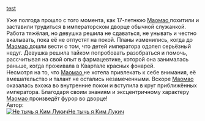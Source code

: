 [test](link)

<div class="block">
    <div class="description-current">
        <div class="text" itemprop="description">
            <div class="b-text_with_paragraphs">
                Уже полгода прошло с того момента, как 17-летнюю
                <a
                    href="https://shikimori.one/characters/155904-maomao"
                    class="b-link bubbled-processed"
                    data-tooltip_url="https://shikimori.one/characters/155904-maomao/tooltip"
                    data-attrs='{"id":155904,"type":"character","name":"Maomao","russian":"Маомао"}'
                >
                    Маомао
                </a>
                похитили и заставили трудиться в императорском дворце обычной служанкой. Работа тяжёлая, но девушка решила не сдаваться, не унывать и честно вкалывать, пока её не отпустят на покой. Планы изменились, когда до
                <a
                    href="https://shikimori.one/characters/155904-maomao"
                    class="b-link bubbled-processed"
                    data-tooltip_url="https://shikimori.one/characters/155904-maomao/tooltip"
                    data-attrs='{"id":155904,"type":"character","name":"Maomao","russian":"Маомао"}'
                >
                    Маомао
                </a>
                дошли вести о том, что детей императора одолел серьёзный недуг. Девушка решила тайком попробовать разобраться и помочь, рассчитывая на свой опыт в фармацевтике, которой она занималась раньше, когда проживала в Квартале
                красных фонарей.<br />
                Несмотря на то, что
                <a
                    href="https://shikimori.one/characters/155904-maomao"
                    class="b-link bubbled-processed"
                    data-tooltip_url="https://shikimori.one/characters/155904-maomao/tooltip"
                    data-attrs='{"id":155904,"type":"character","name":"Maomao","russian":"Маомао"}'
                >
                    Маомао
                </a>
                не хотела привлекать к себе внимания, её вмешательство и талант не остались незамеченными. Вскоре
                <a
                    href="https://shikimori.one/characters/155904-maomao"
                    class="b-link bubbled-processed"
                    data-tooltip_url="https://shikimori.one/characters/155904-maomao/tooltip"
                    data-attrs='{"id":155904,"type":"character","name":"Maomao","russian":"Маомао"}'
                >
                    Маомао
                </a>
                оказалась вхожа во внутренние покои и вступила в круг приближённых императора. Благодаря своим знаниям и эксцентричному характеру
                <a
                    href="https://shikimori.one/characters/155904-maomao"
                    class="b-link bubbled-processed"
                    data-tooltip_url="https://shikimori.one/characters/155904-maomao/tooltip"
                    data-attrs='{"id":155904,"type":"character","name":"Maomao","russian":"Маомао"}'
                >
                    Маомао
                </a>
                произведёт фурор во дворце!
            </div>
        </div>
        <div class="b-source">
            <div class="contributors">
                <div class="key">Автор:</div>
                <div class="b-user16">
                    <a href="https://shikimori.one/%D0%9D%D0%B5+%D1%82%D1%8B%D1%87%D1%8C+%D1%8F+%D0%9A%D0%B8%D0%BC+%D0%9B%D1%83%D0%BA%D0%B8%D1%87" title="Не тычь я Ким Лукич">
                        <img alt="Не тычь я Ким Лукич" src="https://shikimori.one/system/users/x16/14117.png?1706449126" srcset="https://shikimori.one/system/users/x32/14117.png?1706449126 2x" /><span>Не тычь я Ким Лукич</span>
                    </a>
                </div>
            </div>
        </div>
    </div>
</div>
